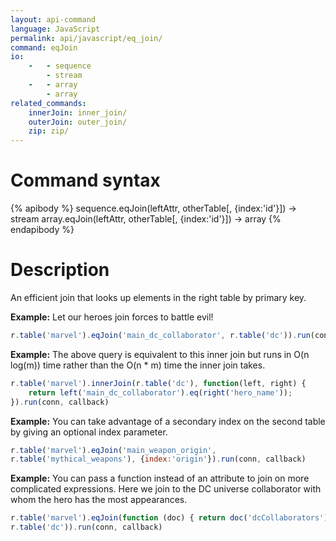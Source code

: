 ```yaml
---
layout: api-command 
language: JavaScript
permalink: api/javascript/eq_join/
command: eqJoin
io:
    -   - sequence
        - stream
    -   - array
        - array
related_commands:
    innerJoin: inner_join/
    outerJoin: outer_join/
    zip: zip/
---
```


# Command syntax #

{% apibody %}
sequence.eqJoin(leftAttr, otherTable[, {index:'id'}]) &rarr; stream
array.eqJoin(leftAttr, otherTable[, {index:'id'}]) &rarr; array
{% endapibody %}

# Description #

An efficient join that looks up elements in the right table by primary key.

__Example:__ Let our heroes join forces to battle evil!

```js
r.table('marvel').eqJoin('main_dc_collaborator', r.table('dc')).run(conn, callback)
```

__Example:__ The above query is equivalent to this inner join but runs in O(n log(m)) time rather than the O(n * m) time the inner join takes.

```js
r.table('marvel').innerJoin(r.table('dc'), function(left, right) {
    return left('main_dc_collaborator').eq(right('hero_name'));
}).run(conn, callback)
```


__Example:__ You can take advantage of a secondary index on the second table by giving an optional index parameter.

```js
r.table('marvel').eqJoin('main_weapon_origin',
r.table('mythical_weapons'), {index:'origin'}).run(conn, callback)
```

__Example:__ You can pass a function instead of an attribute to join on more complicated expressions. Here we join to the DC universe collaborator with whom the hero has the most appearances.

```js
r.table('marvel').eqJoin(function (doc) { return doc('dcCollaborators').orderBy('appearances').nth(0)('name'); },
r.table('dc')).run(conn, callback)
```


